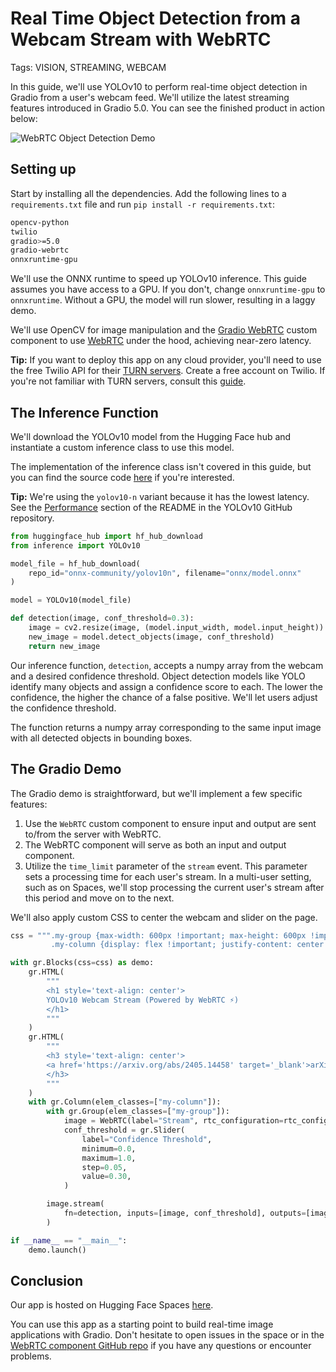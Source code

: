 # Real Time Object Detection from a Webcam Stream with WebRTC

Tags: VISION, STREAMING, WEBCAM

In this guide, we'll use YOLOv10 to perform real-time object detection in Gradio from a user's webcam feed. We'll utilize the latest streaming features introduced in Gradio 5.0. You can see the finished product in action below:

![WebRTC Object Detection Demo](https://github.com/user-attachments/assets/4584cec6-8c1a-401b-9b61-a4fe0718b558)

## Setting up

Start by installing all the dependencies. Add the following lines to a `requirements.txt` file and run `pip install -r requirements.txt`:

```bash
opencv-python
twilio
gradio>=5.0
gradio-webrtc
onnxruntime-gpu
```

We'll use the ONNX runtime to speed up YOLOv10 inference. This guide assumes you have access to a GPU. If you don't, change `onnxruntime-gpu` to `onnxruntime`. Without a GPU, the model will run slower, resulting in a laggy demo.

We'll use OpenCV for image manipulation and the [Gradio WebRTC](https://github.com/freddyaboulton/gradio-webrtc) custom component to use [WebRTC](https://webrtc.org/) under the hood, achieving near-zero latency.

**Tip:** If you want to deploy this app on any cloud provider, you'll need to use the free Twilio API for their [TURN servers](https://www.twilio.com/docs/stun-turn). Create a free account on Twilio. If you're not familiar with TURN servers, consult this [guide](https://www.twilio.com/docs/stun-turn/faq#faq-what-is-nat).

## The Inference Function

We'll download the YOLOv10 model from the Hugging Face hub and instantiate a custom inference class to use this model. 

The implementation of the inference class isn't covered in this guide, but you can find the source code [here](https://huggingface.co/spaces/freddyaboulton/webrtc-yolov10n/blob/main/inference.py#L9) if you're interested.  

**Tip:** We're using the `yolov10-n` variant because it has the lowest latency. See the [Performance](https://github.com/THU-MIG/yolov10?tab=readme-ov-file#performance) section of the README in the YOLOv10 GitHub repository.

```python
from huggingface_hub import hf_hub_download
from inference import YOLOv10

model_file = hf_hub_download(
    repo_id="onnx-community/yolov10n", filename="onnx/model.onnx"
)

model = YOLOv10(model_file)

def detection(image, conf_threshold=0.3):
    image = cv2.resize(image, (model.input_width, model.input_height))
    new_image = model.detect_objects(image, conf_threshold)
    return new_image
```

Our inference function, `detection`, accepts a numpy array from the webcam and a desired confidence threshold. Object detection models like YOLO identify many objects and assign a confidence score to each. The lower the confidence, the higher the chance of a false positive. We'll let users adjust the confidence threshold.

The function returns a numpy array corresponding to the same input image with all detected objects in bounding boxes.

## The Gradio Demo

The Gradio demo is straightforward, but we'll implement a few specific features:

1. Use the `WebRTC` custom component to ensure input and output are sent to/from the server with WebRTC. 
2. The WebRTC component will serve as both an input and output component.
3. Utilize the `time_limit` parameter of the `stream` event. This parameter sets a processing time for each user's stream. In a multi-user setting, such as on Spaces, we'll stop processing the current user's stream after this period and move on to the next. 

We'll also apply custom CSS to center the webcam and slider on the page.

```python
css = """.my-group {max-width: 600px !important; max-height: 600px !important;}
         .my-column {display: flex !important; justify-content: center !important; align-items: center !important;}"""

with gr.Blocks(css=css) as demo:
    gr.HTML(
        """
        <h1 style='text-align: center'>
        YOLOv10 Webcam Stream (Powered by WebRTC ⚡️)
        </h1>
        """
    )
    gr.HTML(
        """
        <h3 style='text-align: center'>
        <a href='https://arxiv.org/abs/2405.14458' target='_blank'>arXiv</a> | <a href='https://github.com/THU-MIG/yolov10' target='_blank'>GitHub</a>
        </h3>
        """
    )
    with gr.Column(elem_classes=["my-column"]):
        with gr.Group(elem_classes=["my-group"]):
            image = WebRTC(label="Stream", rtc_configuration=rtc_configuration)
            conf_threshold = gr.Slider(
                label="Confidence Threshold",
                minimum=0.0,
                maximum=1.0,
                step=0.05,
                value=0.30,
            )

        image.stream(
            fn=detection, inputs=[image, conf_threshold], outputs=[image], time_limit=10
        )

if __name__ == "__main__":
    demo.launch()
```

## Conclusion

Our app is hosted on Hugging Face Spaces [here](https://huggingface.co/spaces/freddyaboulton/webrtc-yolov10n). 

You can use this app as a starting point to build real-time image applications with Gradio. Don't hesitate to open issues in the space or in the [WebRTC component GitHub repo](https://github.com/freddyaboulton/gradio-webrtc) if you have any questions or encounter problems.